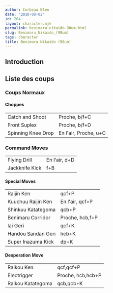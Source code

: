```yaml
---
author: Corbeau Bleu
date: '2010-08-02'
id: 204
layout: character.njk
permalink: benimaru-nikaido-98um.html
slug: Benimaru_Nikaido_(98um)
tags: character
title: Benimaru Nikaido (98um)
---
```


## Introduction

## Liste des coups

### Coups Normaux

#### Choppes

|                    |                       |
|--------------------|-----------------------|
| Catch and Shoot    | Proche, b/f+C         |
| Front Suplex       | Proche, b/f+D         |
| Spinning Knee Drop | En l'air, Proche, u+C |

### Command Moves

|                |               |
|----------------|---------------|
| Flying Drill   | En l'air, d+D |
| Jackknife Kick | f+B           |

#### Special Moves

|                    |                 |
|--------------------|-----------------|
| Raijin Ken         | qcf+P           |
| Kuuchuu Raijin Ken | En l'air, qcf+P |
| Shinkuu Katategoma | qcb+P           |
| Benimaru Corridor  | Proche, hcb,f+P |
| Iai Geri           | qcf+K           |
| Handou Sandan Geri | hcb+K           |
| Super Inazuma Kick | dp+K            |

#### Desperation Move

|                   |                   |
|-------------------|-------------------|
| Raikou Ken        | qcf,qcf+P         |
| Electrigger       | Proche, hcb,hcb+P |
| Raikou Katategoma | qcb,qcb+K         |